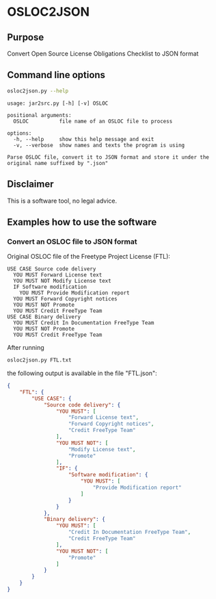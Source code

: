 # OSLOC2JSON

## Purpose
Convert Open Source License Obligations Checklist to JSON format

## Command line options
```bash
osloc2json.py --help
```
```
usage: jar2src.py [-h] [-v] OSLOC

positional arguments:
  OSLOC          file name of an OSLOC file to process

options:
  -h, --help     show this help message and exit
  -v, --verbose  show names and texts the program is using

Parse OSLOC file, convert it to JSON format and store it under the original name suffixed by ".json"
```

## Disclaimer
This is a software tool, no legal advice.

## Examples how to use the software

### Convert an OSLOC file to JSON format
Original OSLOC file of the Freetype Project License (FTL):
```
USE CASE Source code delivery
  YOU MUST Forward License text
  YOU MUST NOT Modify License text
  IF Software modification
    YOU MUST Provide Modification report
  YOU MUST Forward Copyright notices
  YOU MUST NOT Promote
  YOU MUST Credit FreeType Team
USE CASE Binary delivery
  YOU MUST Credit In Documentation FreeType Team
  YOU MUST NOT Promote
  YOU MUST Credit FreeType Team
```

After running
```bash
osloc2json.py FTL.txt
```
the following output is available in the file "FTL.json":
```json
{
    "FTL": {
        "USE CASE": {
            "Source code delivery": {
                "YOU MUST": [
                    "Forward License text",
                    "Forward Copyright notices",
                    "Credit FreeType Team"
                ],
                "YOU MUST NOT": [
                    "Modify License text",
                    "Promote"
                ],
                "IF": {
                    "Software modification": {
                        "YOU MUST": [
                            "Provide Modification report"
                        ]
                    }
                }
            },
            "Binary delivery": {
                "YOU MUST": [
                    "Credit In Documentation FreeType Team",
                    "Credit FreeType Team"
                ],
                "YOU MUST NOT": [
                    "Promote"
                ]
            }
        }
    }
}
```
